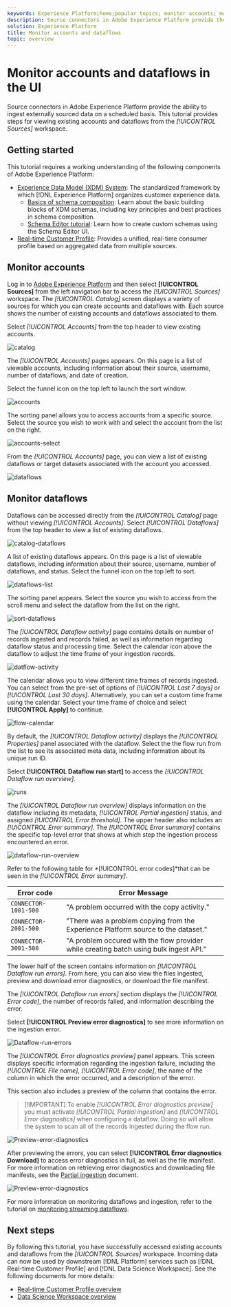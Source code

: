 ```yaml
---
keywords: Experience Platform;home;popular topics; monitor accounts; monitor dataflows
description: Source connectors in Adobe Experience Platform provide the ability to ingest externally sourced data on a scheduled basis. This tutorial provides steps for viewing existing accounts and dataflows from the Sources workspace.
solution: Experience Platform
title: Monitor accounts and dataflows
topic: overview
---
```


# Monitor accounts and dataflows in the UI

Source connectors in Adobe Experience Platform provide the ability to ingest externally sourced data on a scheduled basis. This tutorial provides steps for viewing existing accounts and dataflows from the *[!UICONTROL Sources]* workspace.

## Getting started

This tutorial requires a working understanding of the following components of Adobe Experience Platform:

-   [Experience Data Model (XDM) System](../../../xdm/home.md): The standardized framework by which [!DNL Experience Platform] organizes customer experience data.
    -   [Basics of schema composition](../../../xdm/schema/composition.md): Learn about the basic building blocks of XDM schemas, including key principles and best practices in schema composition.
    -   [Schema Editor tutorial](../../../xdm/tutorials/create-schema-ui.md): Learn how to create custom schemas using the Schema Editor UI.
-   [Real-time Customer Profile](../../../profile/home.md): Provides a unified, real-time consumer profile based on aggregated data from multiple sources.

## Monitor accounts

Log in to [Adobe Experience Platform](https://platform.adobe.com) and then select **[!UICONTROL Sources]** from the left navigation bar to access the *[!UICONTROL Sources]* workspace. The *[!UICONTROL Catalog]* screen displays a variety of sources for which you can create accounts and dataflows with. Each source shows the number of existing accounts and dataflows associated to them.

Select *[!UICONTROL Accounts]* from the top header to view existing accounts.

![catalog](../../images/tutorials/monitor/catalog-accounts.png)

The *[!UICONTROL Accounts]* pages appears. On this page is a list of viewable accounts, including information about their source, username, number of dataflows, and date of creation.

Select the funnel icon on the top left to launch the sort window.

![accounts](../../images/tutorials/monitor/accounts-list.png)

The sorting panel allows you to access accounts from a specific source. Select the source you wish to work with and select the account from the list on the right.

![accounts-select](../../images/tutorials/monitor/accounts-sort.png)

From the *[!UICONTROL Accounts]* page, you can view a list of existing dataflows or target datasets associated with the account you accessed.

![dataflows](../../images/tutorials/monitor/dataflows.png)

## Monitor dataflows

Dataflows can be accessed directly from the *[!UICONTROL Catalog]* page without viewing *[!UICONTROL Accounts]*. Select *[!UICONTROL Dataflows]* from the top header to view a list of existing dataflows.

![catalog-dataflows](../../images/tutorials/monitor/catalog-dataflows.png)

A list of existing dataflows appears. On this page is a list of viewable dataflows, including information about their source, username, number of dataflows, and status. Select the funnel icon on the top left to sort.

![dataflows-list](../../images/tutorials/monitor/dataflows-list.png)

The sorting panel appears. Select the source you wish to access from the scroll menu and select the dataflow from the list on the right.

![sort-dataflows](../../images/tutorials/monitor/dataflows-sort.png)

The *[!UICONTROL Dataflow activity]* page contains details on number of records ingested and records failed, as well as information regarding dataflow status and processing time. Select the calendar icon above the dataflow to adjust the time frame of your ingestion records.

![datflow-activity](../../images/tutorials/monitor/dataflow-activity.png)

The calendar allows you to view different time frames of records ingested. You can select from the pre-set of options of *[!UICONTROL Last 7 days]* or *[!UICONTROL Last 30 days]*. Alternatively, you can set a custom time frame using the calendar. Select your time frame of choice and select **[!UICONTROL Apply]** to continue.

![flow-calendar](../../images/tutorials/monitor/flow-calendar.png)

By default, the *[!UICONTROL Dataflow activity]* displays the *[!UICONTROL Properties]* panel associated with the dataflow. Select the the flow run from the list to see its associated meta data, including information about its unique run ID.

Select **[!UICONTROL Dataflow run start]** to access the *[!UICONTROL Dataflow run overview]*.

![runs](../../images/tutorials/monitor/run-metadata.png)

The *[!UICONTROL Dataflow run overview]* displays information on the dataflow including its metadata, *[!UICONTROL Partial ingestion]* status, and assigned *[!UICONTROL Error threshold]*. The upper header also includes an *[!UICONTROL Error summary]*. The *[!UICONTROL Error summary]* contains the specific top-level error that shows at which step the ingestion process encountered an error.

![dataflow-run-overview](../../images/tutorials/monitor/dataflow-run-overview.png)

Refer to the following table for *[!UICONTROL error codes]*that can be seen in the *[!UICONTROL Error summary]*.

| Error code | Error Message |
| ---------- | ----------- |
| `CONNECTOR-1001-500` | "A problem occurred with the copy activity." |
| `CONNECTOR-2001-500` | "There was a problem copying from the Experience Platform source to the dataset." |
| `CONNECTOR-3001-500` | "A problem occured with the flow provider while creating batch using bulk ingest API." |

The lower half of the screen contains information on *[!UICONTROL Dataflow run errors]*. From here, you can also view the files ingested, preview and download error diagnostics, or download the file manifest. 

The *[!UICONTROL Dataflow run errors]* section displays the *[!UICONTROL Error code]*, the number of records failed, and information describing the error.

Select **[!UICONTROL Preview error diagnostics]** to see more information on the ingestion error.

![Dataflow-run-errors](../../images/tutorials/monitor/dataflow-run-errors.png)

The *[!UICONTROL Error diagnostics preview]* panel appears. This screen displays specific information regarding the ingestion failure, including the *[!UICONTROL File name]*, *[!UICONTROL Error code]*, the name of the column in which the error occurred, and a description of the error.

This section also includes a preview of the column that contains the error.

> [!IMPORTANT] To enable *[!UICONTROL Error diagnostics preview]* you must activate *[!UICONTROL Partial ingestion]* and *[!UICONTROL Error diagnostics]* when configuring a dataflow. Doing so will allow the system to scan all of the records ingested during the flow run.

![Preview-error-diagnostics](../../images/tutorials/monitor/preview-error-diagnostics.png)

After previewing the errors, you can select **[!UICONTROL Error diagnostics Download]** to access error diagnostics in full, as well as the file manifest. For more information on retrieving error diagnostics and downloading file manifests, see the [Partial ingestion](../../../ingestion/batch-ingestion/partial.md) document.

![Preview-error-diagnostics](../../images/tutorials/monitor/download.png)

For more information on monitoring dataflows and ingestion, refer to the tutorial on [monitoring streaming dataflows](../../../ingestion/quality/monitor-data-flows.md).

## Next steps

By following this tutorial, you have successfully accessed existing accounts and dataflows from the *[!UICONTROL Sources]* workspace. Incoming data can now be used by downstream [!DNL Platform] services such as [!DNL Real-time Customer Profile] and [!DNL Data Science Workspace]. See the following documents for more details:

- [Real-time Customer Profile overview](../../../profile/home.md)
- [Data Science Workspace overview](../../../data-science-workspace/home.md)